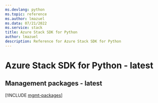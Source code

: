 ```yaml
---
ms.devlang: python
ms.topic: reference
ms.author: lmazuel
ms.data: 07/21/2022
ms.service: stack
title: Azure Stack SDK for Python
author: lmazuel
description: Reference for Azure Stack SDK for Python
---
```

# Azure Stack SDK for Python - latest

## Management packages - latest
[!INCLUDE [mgmt-packages](stack-mgmt-index.md)]